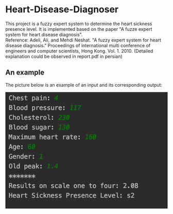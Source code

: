 # Heart-Disease-Diagnoser
This project is a fuzzy expert system to determine the heart sickness presence level. It is implemented based on the paper "A fuzze expert system for heart disease diagnosis".
<br>
Reference:
Adeli, Ali, and Mehdi Neshat. "A fuzzy expert system for heart disease diagnosis." Proceedings of international multi conference of engineers and computer scientists, Hong Kong. Vol. 1. 2010.
(Detailed explanation could be observed in report.pdf in persian)
## An example 
The picture below is an example of an input and its corresponding output:
<p align="center">
  <img src="./imgs/run1.png" alt="Size Limit CLI" width="738">
</p>
